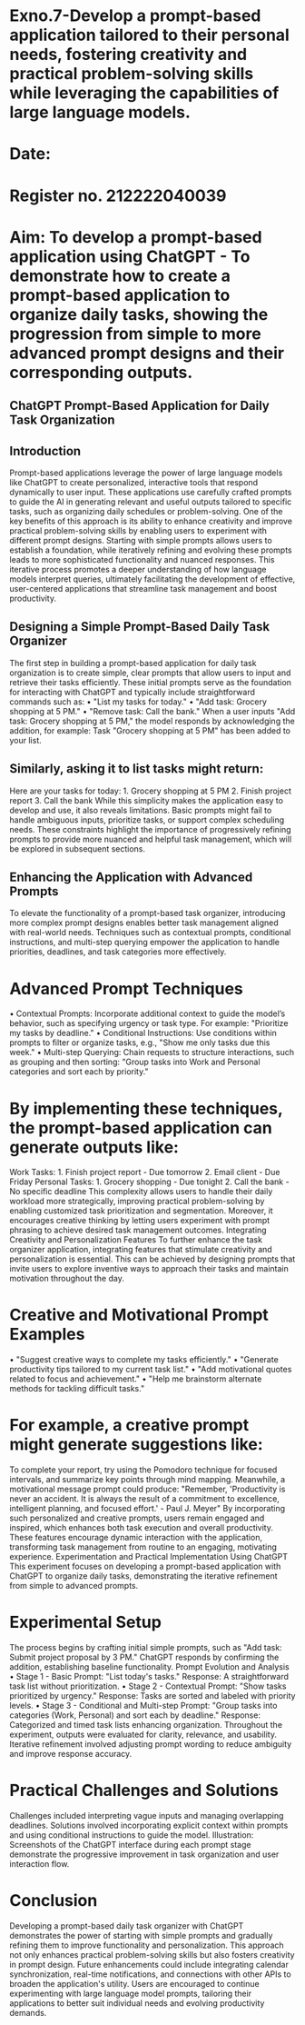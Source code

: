 # Exno.7-Develop a prompt-based application tailored to their personal needs, fostering creativity and practical problem-solving skills while leveraging the capabilities of large language models.

# Date:
# Register no. 212222040039
# Aim: To develop a prompt-based application using ChatGPT - To demonstrate how to create a prompt-based application to organize daily tasks, showing the progression from simple to more advanced prompt designs and their corresponding outputs.

## ChatGPT Prompt-Based Application for Daily Task Organization
## Introduction
Prompt-based applications leverage the power of large language models like ChatGPT to create personalized, interactive tools that respond dynamically to user input. These applications use carefully crafted prompts to guide the AI in generating relevant and useful outputs tailored to specific tasks, such as organizing daily schedules or problem-solving.
One of the key benefits of this approach is its ability to enhance creativity and improve practical problem-solving skills by enabling users to experiment with different prompt designs. Starting with simple prompts allows users to establish a foundation, while iteratively refining and evolving these prompts leads to more sophisticated functionality and nuanced responses.
This iterative process promotes a deeper understanding of how language models interpret queries, ultimately facilitating the development of effective, user-centered applications that streamline task management and boost productivity.
## Designing a Simple Prompt-Based Daily Task Organizer
The first step in building a prompt-based application for daily task organization is to create simple, clear prompts that allow users to input and retrieve their tasks efficiently. These initial prompts serve as the foundation for interacting with ChatGPT and typically include straightforward commands such as:
• "List my tasks for today."
• "Add task: Grocery shopping at 5 PM."
• "Remove task: Call the bank."
When a user inputs "Add task: Grocery shopping at 5 PM," the model responds by acknowledging the addition, for example:
Task "Grocery shopping at 5 PM" has been added to your list.
## Similarly, asking it to list tasks might return:
Here are your tasks for today: 1. Grocery shopping at 5 PM 2. Finish project report 3. Call the bank
While this simplicity makes the application easy to develop and use, it also reveals limitations. Basic prompts might fail to handle ambiguous inputs, prioritize tasks, or support complex scheduling needs. These constraints highlight the importance of progressively refining prompts to provide more nuanced and helpful task management, which will be explored in subsequent sections.
## Enhancing the Application with Advanced Prompts
To elevate the functionality of a prompt-based task organizer, introducing more complex prompt designs enables better task management aligned with real-world needs. Techniques such as contextual prompts, conditional instructions, and multi-step querying empower the application to handle priorities, deadlines, and task categories more effectively.
# Advanced Prompt Techniques
• Contextual Prompts: Incorporate additional context to guide the model’s behavior, such as specifying urgency or task type. For example: "Prioritize my tasks by deadline."
• Conditional Instructions: Use conditions within prompts to filter or organize tasks, e.g., "Show me only tasks due this week."
• Multi-step Querying: Chain requests to structure interactions, such as grouping and then sorting: "Group tasks into Work and Personal categories and sort each by priority."
# By implementing these techniques, the prompt-based application can generate outputs like:
Work Tasks: 1. Finish project report - Due tomorrow 2. Email client - Due Friday Personal Tasks: 1. Grocery shopping - Due tonight 2. Call the bank - No specific deadline
This complexity allows users to handle their daily workload more strategically, improving practical problem-solving by enabling customized task prioritization and segmentation. Moreover, it encourages creative thinking by letting users experiment with prompt phrasing to achieve desired task management outcomes.
Integrating Creativity and Personalization Features
To further enhance the task organizer application, integrating features that stimulate creativity and personalization is essential. This can be achieved by designing prompts
that invite users to explore inventive ways to approach their tasks and maintain motivation throughout the day.
# Creative and Motivational Prompt Examples
• "Suggest creative ways to complete my tasks efficiently."
• "Generate productivity tips tailored to my current task list."
• "Add motivational quotes related to focus and achievement."
• "Help me brainstorm alternate methods for tackling difficult tasks."
# For example, a creative prompt might generate suggestions like:
To complete your report, try using the Pomodoro technique for focused intervals, and summarize key points through mind mapping.
Meanwhile, a motivational message prompt could produce:
"Remember, 'Productivity is never an accident. It is always the result of a commitment to excellence, intelligent planning, and focused effort.' - Paul J. Meyer"
By incorporating such personalized and creative prompts, users remain engaged and inspired, which enhances both task execution and overall productivity. These features encourage dynamic interaction with the application, transforming task management from routine to an engaging, motivating experience.
Experimentation and Practical Implementation Using ChatGPT
This experiment focuses on developing a prompt-based application with ChatGPT to organize daily tasks, demonstrating the iterative refinement from simple to advanced prompts.
# Experimental Setup
The process begins by crafting initial simple prompts, such as "Add task: Submit project proposal by 3 PM." ChatGPT responds by confirming the addition, establishing baseline functionality.
Prompt Evolution and Analysis
• Stage 1 - Basic Prompt: "List today's tasks." Response: A straightforward task list without prioritization.
• Stage 2 - Contextual Prompt: "Show tasks prioritized by urgency." Response: Tasks are sorted and labeled with priority levels.
• Stage 3 - Conditional and Multi-step Prompt: "Group tasks into categories (Work, Personal) and sort each by deadline." Response: Categorized and timed task lists enhancing organization.
Throughout the experiment, outputs were evaluated for clarity, relevance, and usability. Iterative refinement involved adjusting prompt wording to reduce ambiguity and improve response accuracy.
# Practical Challenges and Solutions
Challenges included interpreting vague inputs and managing overlapping deadlines. Solutions involved incorporating explicit context within prompts and using conditional instructions to guide the model.
Illustration: Screenshots of the ChatGPT interface during each prompt stage demonstrate the progressive improvement in task organization and user interaction flow.
# Conclusion
Developing a prompt-based daily task organizer with ChatGPT demonstrates the power of starting with simple prompts and gradually refining them to improve functionality and personalization. This approach not only enhances practical problem-solving skills but also fosters creativity in prompt design. Future enhancements could include integrating calendar synchronization, real-time notifications, and connections with other APIs to broaden the application's utility. Users are encouraged to continue experimenting with large language model prompts, tailoring their applications to better suit individual needs and evolving productivity demands.
